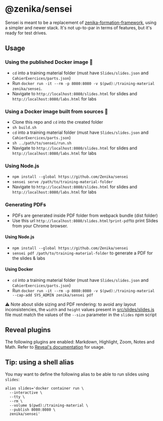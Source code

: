 # @zenika/sensei

Sensei is meant to be a replacement of [zenika-formation-framework](https://github.com/Zenika/zenika-formation-framework/),
using a simpler and newer stack. It's not up-to-par in terms of features, but it's ready for test drives.

## Usage

### Using the published Docker image 🐳

- `cd` into a training material folder (must have `Slides/slides.json` and `CahierExercices/parts.json`)
- Run `docker run -it --rm -p 8080:8080 -v $(pwd):/training-material zenika/sensei`.
- Navigate to `http://localhost:8080/slides.html` for slides and `http://localhost:8080/labs.html` for labs

### Using a Docker image built from sources 🐳

- Clone this repo and `cd` into the created folder
- `sh build.sh`
- `cd` into a training material folder (must have `Slides/slides.json` and `CahierExercices/parts.json`)
- `sh ../path/to/sensei/run.sh`
- Navigate to `http://localhost:8080/slides.html` for slides and `http://localhost:8080/labs.html` for labs

### Using Node.js

- `npm install --global https://github.com/Zenika/sensei`
- `sensei serve /path/to/training-material-folder`
- Navigate to `http://localhost:8080/slides.html` for slides and `http://localhost:8080/labs.html` for labs


### Generating PDFs

- PDFs are generated inside PDF folder from webpack bundle (dist folder)
- Use this url `http://localhost:8080/slides.html?print-pdf`to print Slides from your Chrome browser.

#### Using Node.js

- `npm install --global https://github.com/Zenika/sensei`
- `sensei pdf /path/to/training-material-folder` to generate a PDF for the slides & labs

#### Using Docker

- `cd` into a training material folder (must have `Slides/slides.json` and `CahierExercices/parts.json`)
- Run `docker run -it --rm -p 8080:8080 -v $(pwd):/training-material --cap-add SYS_ADMIN zenika/sensei pdf`

⚠️ Note about slide sizing and PDF rendering: to avoid any layout inconsistencies, the `width` and `height` values present in [src/slides/slides.js](src/slides/slides.js) file must match the values of the `--size` parameter in the `slides` npm script

## Reveal plugins

The following plugins are enabled: Markdown, Highlight, Zoom, Notes and Math.
Refer to [Reveal's documentation](https://revealjs.com/plugins/#built-in-plugins) for usage.

## Tip: using a shell alias

You may want to define the following alias to be able to run slides using `slides`:

```
alias slides='docker container run \
  --interactive \
  --tty \
  --rm \
  --volume $(pwd):/training-material \
  --publish 8080:8080 \
  zenika/sensei'
```

